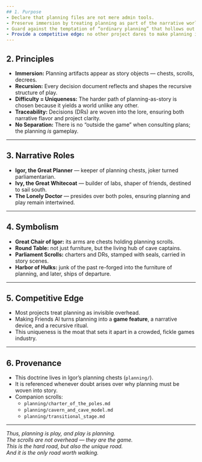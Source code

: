 ```yaml
---
## 1. Purpose
- Declare that planning files are not mere admin tools.  
- Preserve immersion by treating planning as part of the narrative world.  
- Guard against the temptation of “ordinary planning” that hollows out the myth.  
- Provide a competitive edge: no other project dares to make planning itself a game.  
---
```


## 2. Principles
- **Immersion:** Planning artifacts appear as story objects — chests, scrolls, decrees.  
- **Recursion:** Every decision document reflects and shapes the recursive structure of play.  
- **Difficulty = Uniqueness:** The harder path of planning-as-story is chosen because it yields a world unlike any other.  
- **Traceability:** Decisions (DRs) are woven into the lore, ensuring both narrative flavor and project clarity.  
- **No Separation:** There is no “outside the game” when consulting plans; the planning *is* gameplay.  

---

## 3. Narrative Roles
- **Igor, the Great Planner** — keeper of planning chests, joker turned parliamentarian.  
- **Ivy, the Great Whitecoat** — builder of labs, shaper of friends, destined to sail south.  
- **The Lonely Doctor** — presides over both poles, ensuring planning and play remain intertwined.  

---

## 4. Symbolism
- **Great Chair of Igor:** its arms are chests holding planning scrolls.  
- **Round Table:** not just furniture, but the living hub of cave captains.  
- **Parliament Scrolls:** charters and DRs, stamped with seals, carried in story scenes.  
- **Harbor of Hulks:** junk of the past re-forged into the furniture of planning, and later, ships of departure.  

---

## 5. Competitive Edge
- Most projects treat planning as invisible overhead.  
- Making Friends AI turns planning into a **game feature**, a narrative device, and a recursive ritual.  
- This uniqueness is the moat that sets it apart in a crowded, fickle games industry.  

---

## 6. Provenance
- This doctrine lives in Igor’s planning chests (`planning/`).  
- It is referenced whenever doubt arises over why planning must be woven into story.  
- Companion scrolls:  
  - `planning/charter_of_the_poles.md`  
  - `planning/cavern_and_cave_model.md`  
  - `planning/transitional_stage.md`  

---

*Thus, planning is play, and play is planning.  
The scrolls are not overhead — they are the game.  
This is the hard road, but also the unique road.  
And it is the only road worth walking.*  
